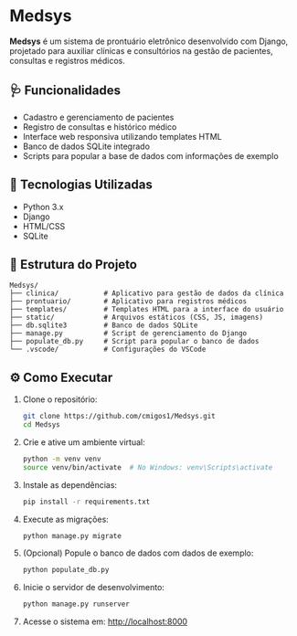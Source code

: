 
# Medsys

**Medsys** é um sistema de prontuário eletrônico desenvolvido com Django, projetado para auxiliar clínicas e consultórios na gestão de pacientes, consultas e registros médicos.

## 🩺 Funcionalidades

- Cadastro e gerenciamento de pacientes
- Registro de consultas e histórico médico
- Interface web responsiva utilizando templates HTML
- Banco de dados SQLite integrado
- Scripts para popular a base de dados com informações de exemplo

## 🚀 Tecnologias Utilizadas

- Python 3.x
- Django
- HTML/CSS
- SQLite

## 📁 Estrutura do Projeto

```
Medsys/
├── clinica/           # Aplicativo para gestão de dados da clínica
├── prontuario/        # Aplicativo para registros médicos
├── templates/         # Templates HTML para a interface do usuário
├── static/            # Arquivos estáticos (CSS, JS, imagens)
├── db.sqlite3         # Banco de dados SQLite
├── manage.py          # Script de gerenciamento do Django
├── populate_db.py     # Script para popular o banco de dados
└── .vscode/           # Configurações do VSCode
```

## ⚙️ Como Executar

1. Clone o repositório:
   ```bash
   git clone https://github.com/cmigos1/Medsys.git
   cd Medsys
   ```

2. Crie e ative um ambiente virtual:
   ```bash
   python -m venv venv
   source venv/bin/activate  # No Windows: venv\Scripts\activate
   ```

3. Instale as dependências:
   ```bash
   pip install -r requirements.txt
   ```

4. Execute as migrações:
   ```bash
   python manage.py migrate
   ```

5. (Opcional) Popule o banco de dados com dados de exemplo:
   ```bash
   python populate_db.py
   ```

6. Inicie o servidor de desenvolvimento:
   ```bash
   python manage.py runserver
   ```

7. Acesse o sistema em: [http://localhost:8000](http://localhost:8000)

